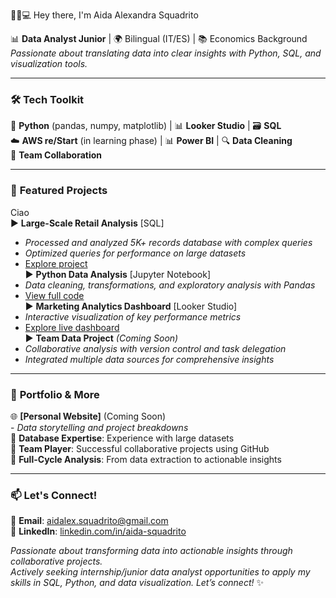 👩🏻💻 Hey there, I'm Aida Alexandra Squadrito

 📊 **Data Analyst Junior** | 🌍 Bilingual (IT/ES) | 📚 Economics Background  
_Passionate about translating data into clear insights with Python, SQL, and visualization tools._

---

### 🛠️ **Tech Toolkit** 
🐍 **Python** (pandas, numpy, matplotlib) | 📊 **Looker Studio** | 🗃️ **SQL**  
☁️ **AWS re/Start** (in learning phase) | 📊 **Power BI** | 🔍 **Data Cleaning**  
👥 **Team Collaboration**

---

### 🌟 **Featured Projects**
Ciao  
▶️ **Large-Scale Retail Analysis** [SQL]  
   - _Processed and analyzed 5K+ records database with complex queries_  
   - _Optimized queries for performance on large datasets_  
   - [Explore project](https://github.com/Aidalex/EsercitazioneFinale_SQL.git)  
▶️ **Python Data Analysis** [Jupyter Notebook]
   - _Data cleaning, transformations, and exploratory analysis with Pandas_ 
   - [View full code](https://github.com/Aidalex/EsercitazioneFinale_Python.git)  
▶️ **Marketing Analytics Dashboard** [Looker Studio] 
   - _Interactive visualization of key performance metrics_ 
   - [Explore live dashboard](https://lookerstudio.google.com/s/kxZLuMfAorY)  
▶️ **Team Data Project** *(Coming Soon)*  
   - _Collaborative analysis with version control and task delegation_  
   - _Integrated multiple data sources for comprehensive insights_  

--- 

### 📂 **Portfolio & More** 
  🌐 **[Personal Website]** (Coming Soon)  
       - _Data storytelling and project breakdowns_  
🔹 **Database Expertise**: Experience with large datasets  
🔹 **Team Player**: Successful collaborative projects using GitHub  
🔹 **Full-Cycle Analysis**: From data extraction to actionable insights  

---
### 📫 **Let's Connect!**
📧 **Email**: aidalex.squadrito@gmail.com  
🔗 **LinkedIn**: [linkedin.com/in/aida-squadrito](https://www.linkedin.com/in/aida-alexandra-squadrito-785172273/)


_Passionate about transforming data into actionable insights through collaborative projects.  
Actively seeking internship/junior data analyst opportunities to apply my skills in SQL, Python, and data visualization. Let’s connect!_ ✨

